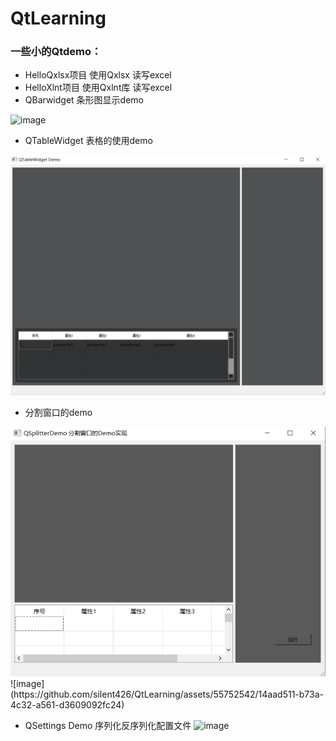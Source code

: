 # QtLearning

### 一些小的Qtdemo：
- HelloQxlsx项目 使用Qxlsx 读写excel 
- HelloXlnt项目 使用Qxlnt库 读写excel
- QBarwidget 条形图显示demo
  
![image](https://github.com/silent426/QtLearning/assets/55752542/412f1ecd-9695-434a-8b14-f6755d70f98c)
- QTableWidget 表格的使用demo
<div align="center">
<img src=https://raw.githubusercontent.com/conf-haolee/Images/master/PicGoImg/202409032246807.png width=600px />
</div>


- 分割窗口的demo
<div align="center">
<img src=https://raw.githubusercontent.com/conf-haolee/Images/master/PicGoImg/202409032251763.png width=600px />
</div>
  ![image](https://github.com/silent426/QtLearning/assets/55752542/14aad511-b73a-4c32-a561-d3609092fc24)

- QSettings Demo 序列化反序列化配置文件
  ![image](https://github.com/silent426/QtLearning/assets/55752542/44690053-7944-4576-9f91-f59cc165d3d3)


